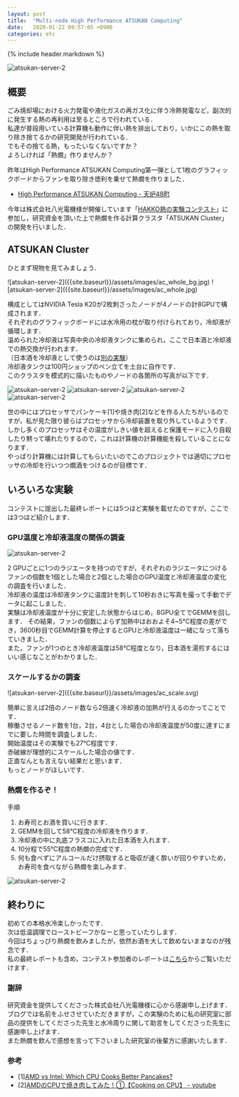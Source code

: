 ```yaml
---
layout: post
title:  "Multi-node High Performance ATSUKAN Computing"
date:   2020-01-22 09:57:05 +0900
categories: etc
---
```


{% include header.markdown %}


![atsukan-server-2]({{site.baseurl}}/assets/images/atsukan.svg)

<h2 id='overview'>概要</h2>
<p>
ごみ焼却場における火力発電や液化ガスの再ガス化に伴う冷熱発電など，副次的に発生する熱の再利用は至るところで行われている．<br>
私達が普段用いている計算機も動作に伴い熱を排出しており，いかにこの熱を取り除き捨てるかの研究開発が行われている．<br>
でもその捨てる熱，もったいなくないですか？<br>
よろしければ「熱燗」作りませんか？
</p>
<p>
昨年はHigh Performance ATSUKAN Computing第一弾として1枚のグラフィックボードからファンを取り除き徳利を乗せて熱燗を作りました．
<ul>
  <li><a href='https://x.momo86.net/?p=59'>High Performance ATSUKAN Computing - 天炉48町</a></li>
</ul>
今年は株式会社八光電機様が開催しています「<a href='https://www.hakko.co.jp/contest/contest_index.php'>HAKKO熱の実験コンテスト</a>」に参加し，研究資金を頂いた上で熱燗を作る計算クラスタ「ATSUKAN Cluster」の開発を行いました．
</p>

<h2 id='cluster'>ATSUKAN Cluster</h2>
<p>
ひとまず現物を見てみましょう．
</p>
![atsukan-server-2]({{site.baseurl}}/assets/images/ac_whole_bg.jpg)
![atsukan-server-2]({{site.baseurl}}/assets/images/ac_whole.jpg)
<p>
構成としてはNVIDIA Tesla K20が2枚刺さったノードが4ノードの計8GPUで構成されます．<br>
それぞれのグラフィックボードには水冷用の枕が取り付けられており，冷却液が循環します．<br>
温められた冷却液は写真中央の冷却液タンクに集められ，ここで日本酒と冷却液での熱交換が行われます．<br>
（日本酒を冷却液として使うのは<a href='https://x.momo86.net/?p=105'>別の実験</a>）<br>
冷却液タンクは100円ショップのペン立てを土台に自作です．<br>
このクラスタを模式的に描いたものやノードの各箇所の写真が以下です．
</p>

![atsukan-server-2]({{site.baseurl}}/assets/images/ac_image.svg)
![atsukan-server-2]({{site.baseurl}}/assets/images/ac_ftank.jpg)
![atsukan-server-2]({{site.baseurl}}/assets/images/ac_exchange.jpg)
![atsukan-server-2]({{site.baseurl}}/assets/images/ac_connection.jpg)

<p>
世の中にはプロセッサでパンケーキ[1]や焼き肉[2]などを作る人たちがいるのですが，私が見た限り彼らはプロセッサから冷却装置を取り外しているようです．<br>
しかし多くのプロセッサはその温度がしきい値を超えると保護モードに入り自殺したり黙って壊れたりするので，これは計算機の計算機能を殺していることになります．<br>
やっぱり計算機には計算してもらいたいのでこのプロジェクトでは適切にプロセッサの冷却を行いつつ燗酒をつけるのが目標です．
</p>

<h2 id='exp'>いろいろな実験</h2>
コンテストに提出した最終レポートには5つほど実験を載せたのですが，ここでは3つほど紹介します．

<h3 id='e1'>GPU温度と冷却液温度の関係の調査</h3>

![atsukan-server-2]({{site.baseurl}}/assets/images/ac_gf.svg)

<p>
2 GPUごとに1つのラジエータを持つのですが，それぞれのラジエータにつけるファンの個数を1個とした場合と2個とした場合のGPU温度と冷却液温度の変化の調査を行いました．<br>
冷却液の温度は冷却液タンクに温度計を刺して10秒おきに写真を撮って手動でデータに起こしました．<br>
実験は冷却液温度が十分に安定した状態からはじめ，8GPU全てでGEMMを回します．
その結果，ファンの個数によらず加熱中はおおよそ4~5℃程度の差ができ，3600秒目でGEMM計算を停止するとGPUと冷却液温度は一緒になって落ちていきました．<br>
また，ファンが1つのとき冷却液温度は58℃程度となり，日本酒を湯煎するにはいい感じなことがわかりました．
</p>

<h3 id='e2'>スケールするかの調査</h3>
![atsukan-server-2]({{site.baseurl}}/assets/images/ac_scale.svg)
<p>
簡単に言えば2倍のノード数なら2倍速く冷却液の加熱が行えるのかってことです．<br>
稼働させるノード数を1台，2台，4台とした場合の冷却液温度が50度に達すにまでに要した時間を調査しました．<br>
開始温度はその実験でも27℃程度です．<br>
赤破線が理想的にスケールした場合の値です．<br>
正直なんとも言えない結果だと思います．<br>
もっとノードがほしいです．
</p>

<h3 id='e3'>熱燗を作るぞ！</h3>
手順
<ol>
  <li>お寿司とお酒を買いに行きます．</li>
  <li>GEMMを回して58℃程度の冷却液を作ります．</li>
  <li>冷却液の中に丸底フラスコに入れた日本酒を入れます．</li>
  <li>10分程で55℃程度の熱燗の完成です．</li>
  <li>何も食べずにアルコールだけ摂取すると吸収が速く酔いが回りやすいため，お寿司を食べながら熱燗を楽しみます．</li>
</ol>

![atsukan-server-2]({{site.baseurl}}/assets/images/ac_sushi.svg)

<h2 id='end'>終わりに</h2>
<p>
初めての本格水冷楽しかったです．<br>
次は低温調理でローストビーフかなーと思っていたりします．<br>
今回はちょっぴり熱燗を飲みましたが，依然お酒を大して飲めないままなのが残念です．<br>
私の最終レポートも含め，コンテスト参加者のレポートは<a href='https://www.hakko.co.jp/contest/result_n033.php'>こちら</a>からご覧いただけます．
</p>

<h3 id='thinks'>謝辞</h3>
<p>
研究資金を提供してくださった株式会社八光電機様に心から感謝申し上げます．<br>
ブログでは名前をふせさせていただきますが，この実験のために私の研究室に部品の提供をしてくださった先生と水冷周りに関して助言をしてくださった先生に感謝申し上げます．<br>
また熱燗を飲んで感想を言って下さいました研究室の後輩方に感謝いたします．
</p>

<h3 id='ref'>参考</h3>
<ul>
  <li>[1]<a href='https://www.tomshardware.com/reviews/intel-amd-hedt-pancakes,6366.html'>AMD vs Intel: Which CPU Cooks Better Pancakes?</a></li>
  <li>[2]<a href='https://www.youtube.com/watch?v=wrmu_8LH88U'>AMDのCPUで焼き肉してみた！①【Cooking on CPU】 - youtube</a></li>
</ul>
